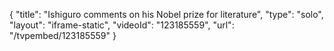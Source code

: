 {
    "title": "Ishiguro comments on his Nobel prize for literature",
    "type": "solo",
    "layout": "iframe-static",
    "videoId": "123185559",
    "url": "\/tvpembed\/123185559"
}
